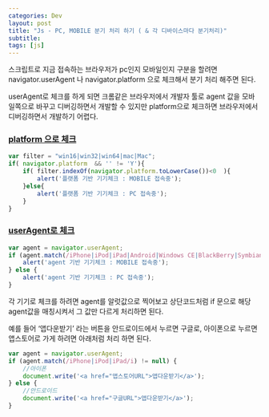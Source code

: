 ```yaml
---
categories: Dev
layout: post
title: "Js - PC, MOBILE 분기 처리 하기 ( & 각 디바이스마다 분기처리)"
subtitle: 
tags: [js]
---
```

스크립트로 지금 접속하는 브라우저가 pc인지 모바일인지 구분을 할려면 navigator.userAgent 나 navigator.platform  으로 체크해서 분기 처리 해주면 된다.
<!--more-->

userAgent로 체크를 하게 되면 크롬같은 브라우저에서 개발자 툴로 agent 값을 모바일쪽으로 바꾸고 디버깅하면서 개발할 수 있지만 platform으로 체크하면 브라우저에서 디버깅하면서 개발하기 어렵다.

### <a href="/demo/platform.html" title="demo 보기">platform 으로 체크</a>
```js
var filter = "win16|win32|win64|mac|Mac";
if( navigator.platform  && '' != 'Y'){
    if( filter.indexOf(navigator.platform.toLowerCase())<0  ){
        alert('플랫폼 기반 기기체크 : MOBILE 접속중');       
    }else{
        alert('플랫폼 기반 기기체크 : PC 접속중');
    }
}
```

### <a href="/demo/agent.html" title="demo 보기">userAgent로 체크</a>
```js
var agent = navigator.userAgent;
if (agent.match(/iPhone|iPod|iPad|Android|Windows CE|BlackBerry|Symbian|Windows Phone|webOS|Opera Mini|Opera Mobi|POLARIS|IEMobile|lgtelecom|nokia|SonyEricsson/i) != null || agent.match(/LG|SAMSUNG|Samsung/) != null) {
    alert('agent 기반 기기체크 : MOBILE 접속중');
} else {
    alert('agent 기반 기기체크 : PC 접속중');
}
```

각 기기로 체크를 하려면 agent를 알럿값으로 찍어보고 상단코드처럼 if 문으로 해당 agent값을 매칭시켜서 그 값만 다르게 처리하면 된다.

예를 들어 ‘앱다운받기’ 라는 버튼을 안드로이드에서 누르면 구글로, 아이폰으로 누르면 앱스토어로 가게 하려면 아래처럼 처리 하면 된다.
```js
var agent = navigator.userAgent;
if (agent.match(/iPhone|iPod|iPad/i) != null) {
    //아이폰
    document.write('<a href="앱스토어URL">앱다운받기</a>');
} else {
    //안드로이드
    document.write('<a href="구글URL">앱다운받기</a>');
}
```